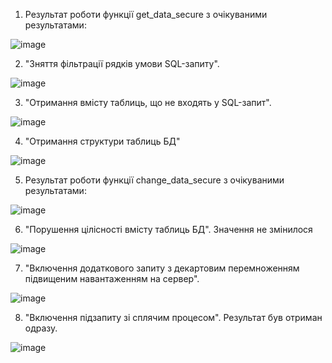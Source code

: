 1. Результат роботи функції get_data_secure з очікуваними результатами:

![image](https://user-images.githubusercontent.com/56974924/214954736-f58dce32-1ba3-4f6a-9d90-2bb64b65ee88.png)

2. "Зняття фільтрації рядків умови SQL-запиту".

![image](https://user-images.githubusercontent.com/56974924/214954766-ae24253c-5549-45eb-8191-f5531ec3b6f1.png)

3. "Отримання вмісту таблиць, що не входять у SQL-запит".

![image](https://user-images.githubusercontent.com/56974924/214955095-37b1ab21-1c68-4c0a-8f75-f984c125202f.png)

4. "Отримання структури таблиць БД"

![image](https://user-images.githubusercontent.com/56974924/214955353-8e5dcb4e-5709-4d0d-b63b-8ce02d0a030e.png)

5. Результат роботи функції change_data_secure з очікуваними результатами:

![image](https://user-images.githubusercontent.com/56974924/214957016-864bc7da-8d9e-40ad-bacd-ede212773ee9.png)

6. "Порушення цілісності вмісту таблиць БД". Значення не змінилося

![image](https://user-images.githubusercontent.com/56974924/214960459-22fe94bf-e8fa-4a15-ac37-5d024c4e003b.png)

7. "Включення додаткового запиту з декартовим перемноженням підвищеним навантаженням на сервер".

![image](https://user-images.githubusercontent.com/56974924/214960879-d44b0df8-752d-4838-a4a3-cd28bf5e8293.png)

8. "Включення підзапиту зі сплячим процесом". Результат був отриман одразу.

![image](https://user-images.githubusercontent.com/56974924/214961049-18632263-a727-4e62-97d5-c060adf2c45c.png)
